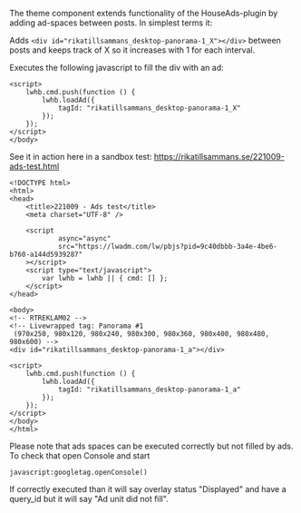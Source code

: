 The theme component extends functionality of the HouseAds-plugin by adding ad-spaces between posts. In simplest terms it:

Adds `<div id="rikatillsammans_desktop-panorama-1_X"></div>` between posts and keeps track of X so it increases with 1 for each interval.

Executes the following javascript to fill the div with an ad:
```
<script>
    lwhb.cmd.push(function () {
        lwhb.loadAd({
            tagId: "rikatillsammans_desktop-panorama-1_X"
        });
    });
</script>
</body>
```

See it in action here in a sandbox test:
https://rikatillsammans.se/221009-ads-test.html

```
<!DOCTYPE html>
<html>
<head>
    <title>221009 - Ads test</title>
    <meta charset="UTF-8" />

    <script
            async="async"
            src="https://lwadm.com/lw/pbjs?pid=9c40dbbb-3a4e-4be6-b760-a144d5939287"
    ></script>
    <script type="text/javascript">
        var lwhb = lwhb || { cmd: [] };
    </script>
</head>

<body>
<!-- RTREKLAM02 -->
<!-- Livewrapped tag: Panorama #1
 (970x250, 980x120, 980x240, 980x300, 980x360, 980x400, 980x480, 980x600) -->
<div id="rikatillsammans_desktop-panorama-1_a"></div>

<script>
    lwhb.cmd.push(function () {
        lwhb.loadAd({
            tagId: "rikatillsammans_desktop-panorama-1_a"
        });
    });
</script>
</body>
</html>
```

Please note that ads spaces can be executed correctly but not filled by ads. To check that open Console and start

`javascript:googletag.openConsole()`

If correctly executed than it will say overlay status "Displayed" and have a query_id but it will say "Ad unit did not fill".